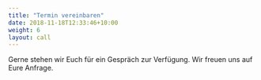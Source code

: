 ```yaml
---
title: "Termin vereinbaren"
date: 2018-11-18T12:33:46+10:00
weight: 6
layout: call
---
```


Gerne stehen wir Euch für ein Gespräch zur Verfügung. Wir freuen uns auf Eure Anfrage.
